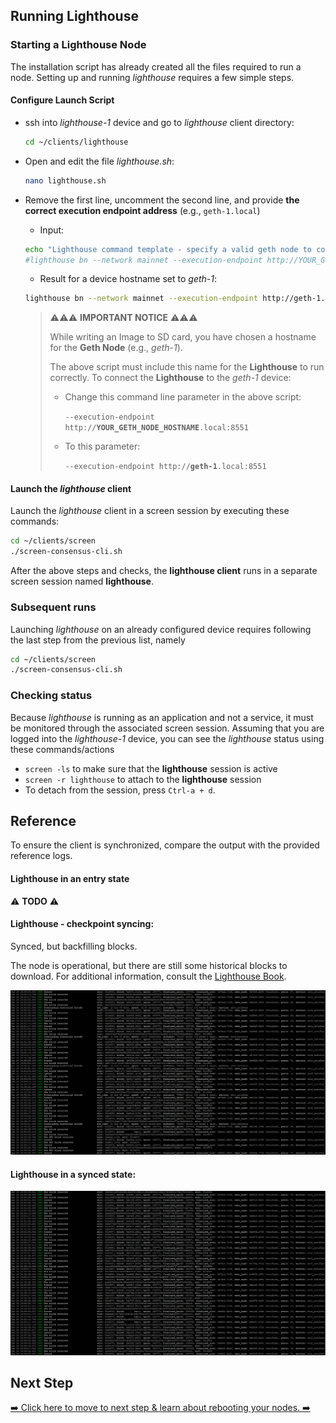 ## Running Lighthouse

### Starting a Lighthouse Node

The installation script has already created all the files required to run a node. Setting up and running _lighthouse_ requires a few simple steps.

#### Configure Launch Script

- ssh into _lighthouse-1_ device and go to _lighthouse_ client directory:
  ```bash
  cd ~/clients/lighthouse
  ```
- Open and edit the file _lighthouse.sh_:
  ```bash
  nano lighthouse.sh
  ```
- Remove the first line, uncomment the second line, and provide **the correct execution endpoint address** (e.g., `geth-1.local`)
  - Input:
  ```bash
  echo "Lighthouse command template - specify a valid geth node to connect to, and uncomment the command to use the script"
  #lighthouse bn --network mainnet --execution-endpoint http://YOUR_GETH_NODE_HOSTNAME.local:8551 --execution-jwt /home/ethereum/clients/secrets/jwt.hex --checkpoint-sync-url https://mainnet.checkpoint.sigp.io --disable-deposit-contract-sync
  ```
  - Result for a device hostname set to *geth-1*:
  ```bash
  lighthouse bn --network mainnet --execution-endpoint http://geth-1.local:8551 --execution-jwt /home/ethereum/clients/secrets/jwt.hex --checkpoint-sync-url https://mainnet.checkpoint.sigp..io --disable-deposit-contract-sync
  ```


  > ⚠️⚠️⚠️ **IMPORTANT NOTICE** ⚠️⚠️⚠️
  >
  >  While writing an Image to SD card, you have chosen a hostname for the **Geth Node** (e.g., _geth-1_).
  >
  > The above script must include this name for the **Lighthouse** to run correctly. To connect the **Lighthouse** to the _geth-1_ device:
  > - Change this command line parameter in the above script:
  >
  >   `--execution-endpoint http://`**`YOUR_GETH_NODE_HOSTNAME`**`.local:8551`
  > - To this parameter:
  >
  >   `--execution-endpoint http://`**`geth-1`**`.local:8551`

#### Launch the _lighthouse_ client

Launch the _lighthouse_ client in a screen session by executing these commands:
  ```bash
  cd ~/clients/screen
  ./screen-consensus-cli.sh
  ```


After the above steps and checks, the **lighthouse client** runs in a separate screen session named **lighthouse**.

### Subsequent runs

Launching _lighthouse_ on an already configured device requires following the last step from the previous list, namely

```bash
cd ~/clients/screen
./screen-consensus-cli.sh
```

### Checking status

Because _lighthouse_ is running as an application and not a service, it must be monitored through the associated screen session. Assuming that you are logged into the _lighthouse-1_ device, you can see the _lighthouse_ status using these commands/actions

- `screen -ls` to make sure that the **lighthouse** session is active
- `screen -r lighthouse` to attach to the **lighthouse** session
- To detach from the session, press `Ctrl-a + d`.

## Reference

To ensure the client is synchronized, compare the output with the provided reference logs.

#### Lighthouse in an entry state

⚠️ **TODO** ⚠️

#### Lighthouse - checkpoint syncing:

Synced, but backfilling blocks.

The node is operational, but there are still some historical blocks to download. For additional information, consult the [Lighthouse Book](https://lighthouse-book.sigmaprime.io/checkpoint-sync.html#checkpoint-sync).

![geth synced](./screenshot-lighhouse-backfilling.png)

#### Lighthouse in a synced state:

![geth synced](./screenshot-lighthouse-synced.png)

## Next Step

[➡️ Click here to move to next step & learn about rebooting your nodes. ➡️](./5a-rebooting-device.md)
